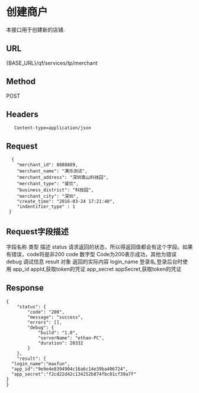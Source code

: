 # 创建商户

本接口用于创建新的店铺.

## URL
   {BASE_URL}/qf/services/tp/merchant

## Method
   POST

## Headers
```
   Content-type=application/json
```

## Request
```
  {
 	"merchant_id": 8888889,
 	"merchant_name": "满乐测试",
 	"merchant_address": "深圳南山科技园",
 	"merchant_type": "餐饮",
 	"business_district": "科技园",
 	"merchant_city": "深圳",
 	"create_time": "2016-03-24 17:21:40",
	"indentifier_type" : 1
 }
```
## Request字段描述
字段名称	类型	描述
status		请求返回的状态，所以得返回值都会有这个字段。如果有错误，code将是非200
code	数字型	Code为200表示成功，其他为错误
debug		调试信息
result	对象	返回的实际内容
login_name		登录名,登录后台时使用
app_id		appId,获取token的凭证
app_secret		appSecret,获取token的凭证


## Response
```
{
	"status": {
		"code": "200",
		"message": "success",
		"errors": [],
		"debug": {
			"build": "1.0",
			"serverName": "ethan-PC",
			"duration": 20332
		}
	},
	"result": {
  "login_name":"maxfun",
  "app_id":"9e9e4e8394904c16a6c14e39ba406724",
  "app_secret":"f2cd22d42c134252b874fbc01cf39a7f"
}
}
```
